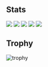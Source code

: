 
<!--
**masaru-gif/masaru-gif** is a ✨ _special_ ✨ repository because its `README.md` (this file) appears on your GitHub profile.

Here are some ideas to get you started:

- 🔭 I’m currently working on ...
- 🌱 I’m currently learning ...
- 👯 I’m looking to collaborate on ...
- 🤔 I’m looking for help with ...
- 💬 Ask me about ...
- 📫 How to reach me: ...
- 😄 Pronouns: ...
- ⚡ Fun fact: ...
-->

## Stats
![](http://github-profile-summary-cards.vercel.app/api/cards/profile-details?username=masaru-gif&theme=gruvbox)
![](http://github-profile-summary-cards.vercel.app/api/cards/repos-per-language?username=masaru-gif&theme=gruvbox)
![](http://github-profile-summary-cards.vercel.app/api/cards/most-commit-language?username=masaru-gif&theme=gruvbox)
![](http://github-profile-summary-cards.vercel.app/api/cards/stats?usernamemasaru-gif&theme=gruvbox)
![](http://github-profile-summary-cards.vercel.app/api/cards/productive-time?username=masaru-gif&theme=gruvbox&utcOffset=9)

## Trophy
![trophy](https://github-profile-trophy.vercel.app/?username=masaru-gif&theme=gruvbox)

